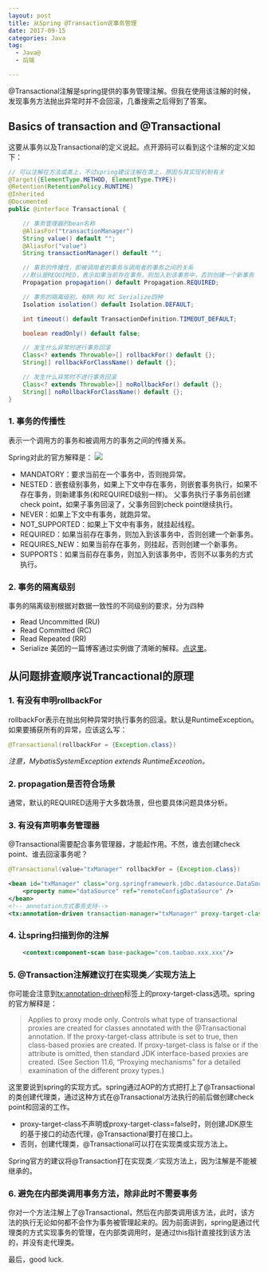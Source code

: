 ```yaml
---
layout: post
title: 从Spring @Transaction说事务管理
date: 2017-09-15
categories: Java
tag:
  - Java@
  - 后端

---
```


@Transactional注解是spring提供的事务管理注解。但我在使用该注解的时候，发现事务方法抛出异常时并不会回滚，几番搜索之后得到了答案。

## Basics of transaction and @Transactional

这要从事务以及Transactional的定义说起。点开源码可以看到这个注解的定义如下：

~~~java
// 可以注解在方法或类上，不过spring建议注解在类上，原因与其实现机制有关
@Target({ElementType.METHOD, ElementType.TYPE})  
@Retention(RetentionPolicy.RUNTIME)
@Inherited
@Documented
public @interface Transactional {

    // 事务管理器的bean名称
    @AliasFor("transactionManager")
    String value() default "";
    @AliasFor("value")
    String transactionManager() default "";

    // 事务的传播性，即被调用者的事务与调用者的事务之间的关系
    //默认是REQUIRED，表示如果当前存在事务，则加入到该事务中，否则创建一个新事务
    Propagation propagation() default Propagation.REQUIRED;

    // 事务的隔离级别，有RR RU RC Serialize四种
    Isolation isolation() default Isolation.DEFAULT;

    int timeout() default TransactionDefinition.TIMEOUT_DEFAULT;

    boolean readOnly() default false;

    // 发生什么异常时进行事务回滚
    Class<? extends Throwable>[] rollbackFor() default {};
    String[] rollbackForClassName() default {};

    // 发生什么异常时不进行事务回滚
    Class<? extends Throwable>[] noRollbackFor() default {};
    String[] noRollbackForClassName() default {};
}
~~~

### 1. 事务的传播性

表示一个调用方的事务和被调用方的事务之间的传播关系。

Spring对此的官方解释是：
![]({{site.baseurl}}/assets/images/CMS/spring-transaction.png)

- MANDATORY：要求当前在一个事务中，否则抛异常。
- NESTED：嵌套级别事务，如果上下文中存在事务，则嵌套事务执行，如果不存在事务，则新建事务(和REQUIRED级别一样)。 父事务执行子事务前创建check point，如果子事务回滚了，父事务回到check point继续执行。
- NEVER：如果上下文中有事务，就跑异常。
- NOT_SUPPORTED：如果上下文中有事务，就挂起线程。
- REQUIRED：如果当前存在事务，则加入到该事务中，否则创建一个新事务。
- REQUIRES_NEW：如果当前存在事务，则挂起，否则创建一个新事务。
- SUPPORTS：如果当前存在事务，则加入到该事务中，否则不以事务的方式执行。

### 2. 事务的隔离级别

事务的隔离级别根据对数据一致性的不同级别的要求，分为四种
- Read Uncommitted (RU)
- Read Committed (RC)
- Read Repeated (RR)
- Serialize
美团的一篇博客通过实例做了清晰的解释。[点这里](https://tech.meituan.com/innodb-lock.html)。

## 从问题排查顺序说Trancactional的原理

### 1. 有没有申明rollbackFor

rollbackFor表示在抛出何种异常时执行事务的回滚。默认是RuntimeException。如果要捕获所有的异常，应该这么写：
~~~java
@Transactional(rollbackFor = {Exception.class})
~~~
*注意，MybatisSystemException extends RuntimeExceotion。*

### 2. propagation是否符合场景
通常，默认的REQUIRED适用于大多数场景，但也要具体问题具体分析。

### 3. 有没有声明事务管理器

@Transactional需要配合事务管理器，才能起作用。不然，谁去创建check point、谁去回滚事务呢？

~~~java
@Transactional(value="txManager" rollbackFor = {Exception.class})
~~~

~~~xml
<bean id="txManager" class="org.springframework.jdbc.datasource.DataSourceTransactionManager">
	<property name="dataSource" ref="remoteConfigDataSource" />
</bean>
<!-- annotation方式事务支持-->
<tx:annotation-driven transaction-manager="txManager" proxy-target-class="true" />
~~~

### 4. 让spring扫描到你的注解

~~~xml
	<context:component-scan base-package="com.taobao.xxx.xxx"/>
~~~

### 5. @Transaction注解建议打在实现类／实现方法上

你可能会注意到<tx:annotation-driven>标签上的proxy-target-class选项。spring的官方解释是：

>  Applies to proxy mode only. Controls what type of transactional proxies are created for classes annotated with the @Transactional annotation. If the proxy-target-class attribute is set to true, then class-based proxies are created. If proxy-target-class is false or if the attribute is omitted, then standard JDK interface-based proxies are created. (See Section 11.6, “Proxying mechanisms” for a detailed examination of the different proxy types.)

这里要说到spring的实现方式。spring通过AOP的方式把打上了@Transactional的类创建代理类，通过这种方式在@Transactional方法执行的前后做创建check point和回滚的工作。

- proxy-target-class不声明或proxy-target-class=false时，则创建JDK原生的基于接口的动态代理，@Transactional要打在接口上。
- 否则，创建代理类，@Transactional可以打在实现类或实现方法上。

Spring官方的建议将@Transaction打在实现类／实现方法上，因为注解是不能被继承的。

### 6. 避免在内部类调用事务方法，除非此时不需要事务

你对一个方法注解上了@Transactional，然后在内部类调用该方法，此时，该方法的执行无论如何都不会作为事务被管理起来的。因为前面讲到，spring是通过代理类的方式实现事务的管理，在内部类调用时，是通过this指针直接找到该方法的，并没有走代理类。


最后，good luck.
